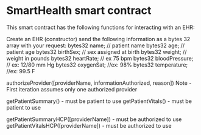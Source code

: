 # SmartHealth smart contract

This smart contract has the following functions for interacting with an EHR:

Create an EHR (constructor) send the following information as a bytes 32 array with your request:
	bytes32 name; // patient name
        bytes32 age;  // patient age
        bytes32 birthSex; // sex assigned at birth
        bytes32 weight;   // weight in pounds
        bytes32 heartRate;   // ex 75 bpm
        bytes32 bloodPressure; // ex: 12/80 mm Hg
        bytes32 oxygenSat; //ex: 98%
        bytes32 temperature; //ex: 99.5 F
        
        
authorizeProvider([providerName, informationAuthorized, reason])
Note - First iteration assumes only one authorized provider

getPatientSummary() - must be patient to use
getPatientVitals() - must be patient to use

getPatientSummaryHCP([providerName]) - must be authorized to use
getPatientVitalsHCP([providerName]) - must be authorized to use



